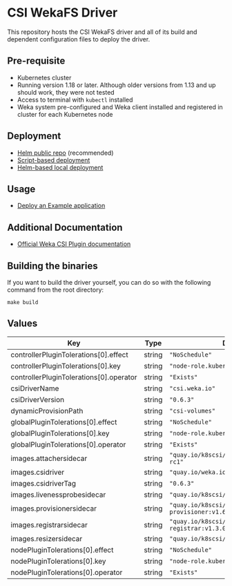 # CSI WekaFS Driver

This repository hosts the CSI WekaFS driver and all of its build and dependent configuration files to deploy the driver.

## Pre-requisite
- Kubernetes cluster
- Running version 1.18 or later. Although older versions from 1.13 and up should work, they were not tested
- Access to terminal with `kubectl` installed
- Weka system pre-configured and Weka client installed and registered in cluster for each Kubernetes node

## Deployment
- [Helm public repo](https://artifacthub.io/packages/helm/csi-wekafs/csi-wekafsplugin) (recommended)
- [Script-based deployment](docs/deploy.md)
- [Helm-based local deployment](deploy/helm/csi-wekafsplugin/LOCAL.md)

## Usage
- [Deploy an Example application](docs/usage.md)

## Additional Documentation
- [Official Weka CSI Plugin documentation](https://docs.weka.io/appendix/weka-csi-plugin)

## Building the binaries
If you want to build the driver yourself, you can do so with the following command from the root directory:

```shell
make build
```

## Values

| Key | Type | Default | Description |
|-----|------|---------|-------------|
| controllerPluginTolerations[0].effect | string | `"NoSchedule"` |  |
| controllerPluginTolerations[0].key | string | `"node-role.kubernetes.io/master"` |  |
| controllerPluginTolerations[0].operator | string | `"Exists"` |  |
| csiDriverName | string | `"csi.weka.io"` |  |
| csiDriverVersion | string | `"0.6.3"` |  |
| dynamicProvisionPath | string | `"csi-volumes"` |  |
| globalPluginTolerations[0].effect | string | `"NoSchedule"` |  |
| globalPluginTolerations[0].key | string | `"node-role.kubernetes.io/master"` |  |
| globalPluginTolerations[0].operator | string | `"Exists"` |  |
| images.attachersidecar | string | `"quay.io/k8scsi/csi-attacher:v3.0.0-rc1"` |  |
| images.csidriver | string | `"quay.io/weka.io/csi-wekafs"` |  |
| images.csidriverTag | string | `"0.6.3"` |  |
| images.livenessprobesidecar | string | `"quay.io/k8scsi/livenessprobe:v1.1.0"` |  |
| images.provisionersidecar | string | `"quay.io/k8scsi/csi-provisioner:v1.6.0"` |  |
| images.registrarsidecar | string | `"quay.io/k8scsi/csi-node-driver-registrar:v1.3.0"` |  |
| images.resizersidecar | string | `"quay.io/k8scsi/csi-resizer:v0.5.0"` |  |
| nodePluginTolerations[0].effect | string | `"NoSchedule"` |  |
| nodePluginTolerations[0].key | string | `"node-role.kubernetes.io/master"` |  |
| nodePluginTolerations[0].operator | string | `"Exists"` |  |
